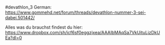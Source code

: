 #devathlon_3
German: https://www.gommehd.net/forum/threads/devathlon-nummer-3-sei-dabei.501442/

Alles was du brauchst findest du hier:
https://www.dropbox.com/sh/icf6sf0eggzjxea/AAAIbMAqSa7VkUituLjzDkUEa?dl=0
